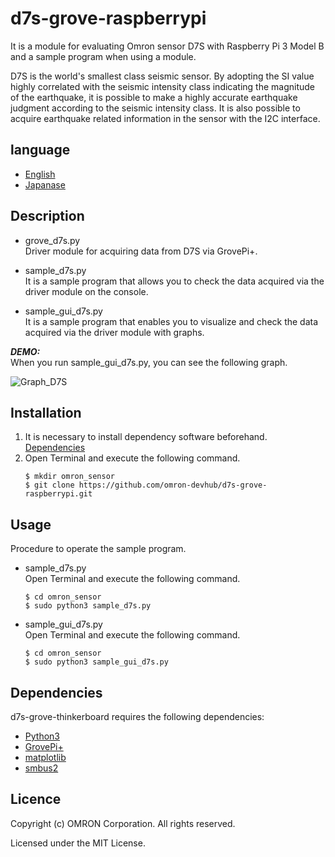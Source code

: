 # d7s-grove-raspberrypi
It is a module for evaluating Omron sensor D7S with Raspberry Pi 3 Model B and a sample program when using a module.

D7S is the world's smallest class seismic sensor.
By adopting the SI value highly correlated with the seismic intensity class indicating the magnitude of the earthquake, it is possible to make a highly accurate earthquake judgment according to the seismic intensity class.
It is also possible to acquire earthquake related information in the sensor with the I2C interface.

## language
- [English](./README.md)
- [Japanase](./README_ja.md)

## Description
- grove_d7s.py  
Driver module for acquiring data from D7S via GrovePi+.

- sample_d7s.py  
It is a sample program that allows you to check the data acquired via the driver module on the console.

- sample_gui_d7s.py  
It is a sample program that enables you to visualize and check the data acquired via the driver module with graphs.

***DEMO:***  
When you run sample_gui_d7s.py, you can see the following graph.  

![Graph_D7S](Graph_D7S.png)

## Installation
1. It is necessary to install dependency software beforehand.  
    [Dependencies](#link)
2. Open Terminal and execute the following command.    
    ```
    $ mkdir omron_sensor
    $ git clone https://github.com/omron-devhub/d7s-grove-raspberrypi.git
    ```

## Usage
Procedure to operate the sample program.
-  sample_d7s.py  
Open Terminal and execute the following command.  
    ```
    $ cd omron_sensor
    $ sudo python3 sample_d7s.py
    ```
- sample_gui_d7s.py  
Open Terminal and execute the following command.  
    ```
    $ cd omron_sensor
    $ sudo python3 sample_gui_d7s.py
    ```

## Dependencies
d7s-grove-thinkerboard requires the following dependencies:
- [Python3](https://www.python.org/)
- [GrovePi+](http://wiki.seeedstudio.com/GrovePi_Plus/)
- [matplotlib](https://matplotlib.org/)
- [smbus2](https://pypi.org/project/smbus2/)

## Licence
Copyright (c) OMRON Corporation. All rights reserved.

Licensed under the MIT License.
